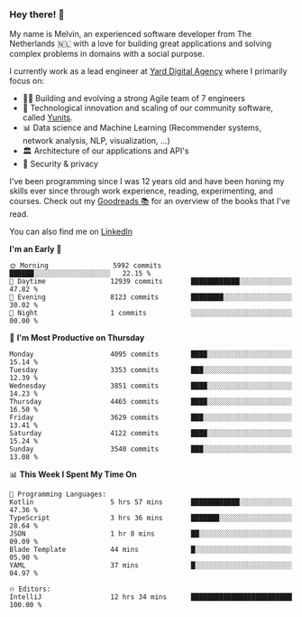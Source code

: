 ### Hey there! 👋

My name is Melvin, an experienced software developer from The Netherlands 🇳🇱 with a love for building great applications and solving complex problems in domains with a social purpose. 

I currently work as a lead engineer at [Yard Digital Agency](https://github.com/yardinternet) where I primarily focus on:

* 👏🏼 Building and evolving a strong Agile team of 7 engineers
* 🚀 Technological innovation and scaling of our community software, called [Yunits](https://www.yunits.com/).
* 📊 Data science and Machine Learning (Recommender systems, network analysis, NLP, visualization, ...)
* 🏛 Architecture of our applications and API's
* 🔐 Security & privacy

I've been programming since I was 12 years old and have been honing my skills ever since through work experience, reading, experimenting, and courses.
Check out my [Goodreads 📚](https://goodreads.com/melvinkoopmans) for an overview of the books that I've read. 

You can also find me on [LinkedIn](https://www.linkedin.com/in/melvinkoopmans)

<!--START_SECTION:waka-->
**I'm an Early 🐤** 

```text
🌞 Morning                5992 commits        ██████░░░░░░░░░░░░░░░░░░░   22.15 % 
🌆 Daytime                12939 commits       ████████████░░░░░░░░░░░░░   47.82 % 
🌃 Evening                8123 commits        ████████░░░░░░░░░░░░░░░░░   30.02 % 
🌙 Night                  1 commits           ░░░░░░░░░░░░░░░░░░░░░░░░░   00.00 % 
```
📅 **I'm Most Productive on Thursday** 

```text
Monday                   4095 commits        ████░░░░░░░░░░░░░░░░░░░░░   15.14 % 
Tuesday                  3353 commits        ███░░░░░░░░░░░░░░░░░░░░░░   12.39 % 
Wednesday                3851 commits        ████░░░░░░░░░░░░░░░░░░░░░   14.23 % 
Thursday                 4465 commits        ████░░░░░░░░░░░░░░░░░░░░░   16.50 % 
Friday                   3629 commits        ███░░░░░░░░░░░░░░░░░░░░░░   13.41 % 
Saturday                 4122 commits        ████░░░░░░░░░░░░░░░░░░░░░   15.24 % 
Sunday                   3540 commits        ███░░░░░░░░░░░░░░░░░░░░░░   13.08 % 
```


📊 **This Week I Spent My Time On** 

```text
💬 Programming Languages: 
Kotlin                   5 hrs 57 mins       ████████████░░░░░░░░░░░░░   47.36 % 
TypeScript               3 hrs 36 mins       ███████░░░░░░░░░░░░░░░░░░   28.64 % 
JSON                     1 hr 8 mins         ██░░░░░░░░░░░░░░░░░░░░░░░   09.09 % 
Blade Template           44 mins             █░░░░░░░░░░░░░░░░░░░░░░░░   05.90 % 
YAML                     37 mins             █░░░░░░░░░░░░░░░░░░░░░░░░   04.97 % 

🔥 Editors: 
IntelliJ                 12 hrs 34 mins      █████████████████████████   100.00 % 
```


<!--END_SECTION:waka-->
